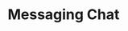 ---
layout: default
title: Messaging Chat
parent: Chat Account
grand_parent: Chat Configuration
nav_order: 3
redirect_to:
- /docs/advanced-topics/messaging-chat
---